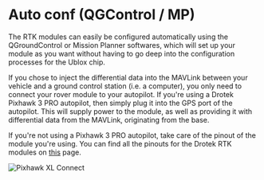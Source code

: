 # Auto conf \(QGControl / MP\)

The RTK modules can easily be configured automatically using the QGroundControl or Mission Planner softwares, which will set up your module as you want without having to go deep into the configuration processes for the Ublox chip.

If you chose to inject the differential data into the MAVLink between your vehicle and a ground control station \(i.e. a computer\), you only need to connect your rover module to your autopilot. If you're using a Drotek Pixhawk 3 PRO autopilot, then simply plug it into the GPS port of the autopilot. This will supply power to the module, as well as providing it with differential data from the MAVLink, originating from the base.

If you're not using a Pixhawk 3 PRO autopilot, take care of the pinout of the module you're using. You can find all the pinouts for the Drotek RTK modules on [this](https://valentinipanini.gitbooks.io/doc-rtk/content/rtkmodules/table.html) page.

![Pixhawk XL Connect](https://github.com/drotek/doc-rtk/tree/062dfb4b3ecf5849b83896a829bb557ce7362f88/rover/images/co.jpg?raw=true)

